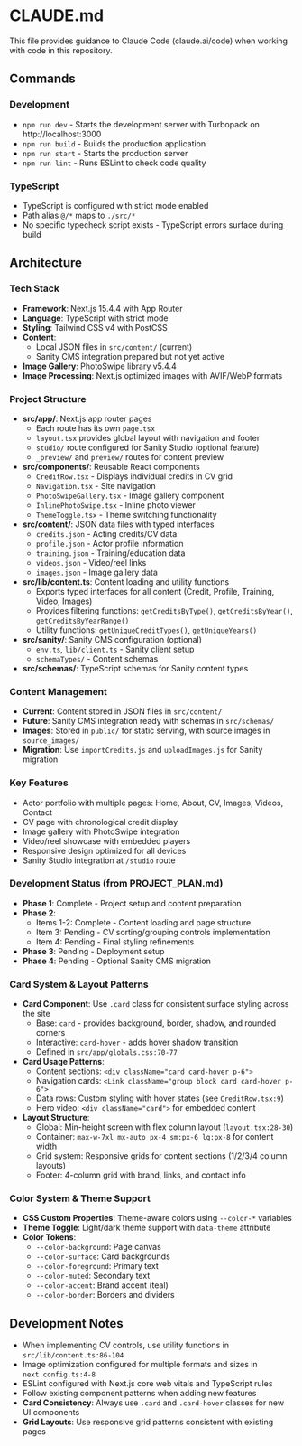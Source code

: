 # CLAUDE.md

This file provides guidance to Claude Code (claude.ai/code) when working with code in this repository.

## Commands

### Development
- `npm run dev` - Starts the development server with Turbopack on http://localhost:3000
- `npm run build` - Builds the production application
- `npm run start` - Starts the production server
- `npm run lint` - Runs ESLint to check code quality

### TypeScript
- TypeScript is configured with strict mode enabled
- Path alias `@/*` maps to `./src/*`
- No specific typecheck script exists - TypeScript errors surface during build

## Architecture

### Tech Stack
- **Framework**: Next.js 15.4.4 with App Router
- **Language**: TypeScript with strict mode
- **Styling**: Tailwind CSS v4 with PostCSS
- **Content**: 
  - Local JSON files in `src/content/` (current)
  - Sanity CMS integration prepared but not yet active
- **Image Gallery**: PhotoSwipe library v5.4.4
- **Image Processing**: Next.js optimized images with AVIF/WebP formats

### Project Structure
- **src/app/**: Next.js app router pages
  - Each route has its own `page.tsx`
  - `layout.tsx` provides global layout with navigation and footer
  - `studio/` route configured for Sanity Studio (optional feature)
  - `_preview/` and `preview/` routes for content preview
- **src/components/**: Reusable React components
  - `CreditRow.tsx` - Displays individual credits in CV grid
  - `Navigation.tsx` - Site navigation
  - `PhotoSwipeGallery.tsx` - Image gallery component
  - `InlinePhotoSwipe.tsx` - Inline photo viewer
  - `ThemeToggle.tsx` - Theme switching functionality
- **src/content/**: JSON data files with typed interfaces
  - `credits.json` - Acting credits/CV data
  - `profile.json` - Actor profile information
  - `training.json` - Training/education data
  - `videos.json` - Video/reel links
  - `images.json` - Image gallery data
- **src/lib/content.ts**: Content loading and utility functions
  - Exports typed interfaces for all content (Credit, Profile, Training, Video, Images)
  - Provides filtering functions: `getCreditsByType()`, `getCreditsByYear()`, `getCreditsByYearRange()`
  - Utility functions: `getUniqueCreditTypes()`, `getUniqueYears()`
- **src/sanity/**: Sanity CMS configuration (optional)
  - `env.ts`, `lib/client.ts` - Sanity client setup
  - `schemaTypes/` - Content schemas
- **src/schemas/**: TypeScript schemas for Sanity content types

### Content Management
- **Current**: Content stored in JSON files in `src/content/`
- **Future**: Sanity CMS integration ready with schemas in `src/schemas/`
- **Images**: Stored in `public/` for static serving, with source images in `source_images/`
- **Migration**: Use `importCredits.js` and `uploadImages.js` for Sanity migration

### Key Features
- Actor portfolio with multiple pages: Home, About, CV, Images, Videos, Contact
- CV page with chronological credit display
- Image gallery with PhotoSwipe integration
- Video/reel showcase with embedded players
- Responsive design optimized for all devices
- Sanity Studio integration at `/studio` route

### Development Status (from PROJECT_PLAN.md)
- **Phase 1**: Complete - Project setup and content preparation
- **Phase 2**: 
  - Items 1-2: Complete - Content loading and page structure
  - Item 3: Pending - CV sorting/grouping controls implementation
  - Item 4: Pending - Final styling refinements
- **Phase 3**: Pending - Deployment setup
- **Phase 4**: Pending - Optional Sanity CMS migration

### Card System & Layout Patterns
- **Card Component**: Use `.card` class for consistent surface styling across the site
  - Base: `card` - provides background, border, shadow, and rounded corners
  - Interactive: `card-hover` - adds hover shadow transition
  - Defined in `src/app/globals.css:70-77`
- **Card Usage Patterns**:
  - Content sections: `<div className="card card-hover p-6">` 
  - Navigation cards: `<Link className="group block card card-hover p-6">`
  - Data rows: Custom styling with hover states (see `CreditRow.tsx:9`)
  - Hero video: `<div className="card">` for embedded content
- **Layout Structure**:
  - Global: Min-height screen with flex column layout (`layout.tsx:28-30`)
  - Container: `max-w-7xl mx-auto px-4 sm:px-6 lg:px-8` for content width
  - Grid system: Responsive grids for content sections (1/2/3/4 column layouts)
  - Footer: 4-column grid with brand, links, and contact info

### Color System & Theme Support
- **CSS Custom Properties**: Theme-aware colors using `--color-*` variables
- **Theme Toggle**: Light/dark theme support with `data-theme` attribute
- **Color Tokens**: 
  - `--color-background`: Page canvas
  - `--color-surface`: Card backgrounds  
  - `--color-foreground`: Primary text
  - `--color-muted`: Secondary text
  - `--color-accent`: Brand accent (teal)
  - `--color-border`: Borders and dividers

## Development Notes
- When implementing CV controls, use utility functions in `src/lib/content.ts:86-104`
- Image optimization configured for multiple formats and sizes in `next.config.ts:4-8`
- ESLint configured with Next.js core web vitals and TypeScript rules
- Follow existing component patterns when adding new features
- **Card Consistency**: Always use `.card` and `.card-hover` classes for new UI components
- **Grid Layouts**: Use responsive grid patterns consistent with existing pages